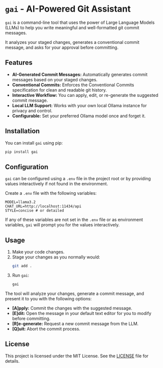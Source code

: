 # `gai` - AI-Powered Git Assistant

`gai` is a command-line tool that uses the power of Large Language Models (LLMs) to help you write meaningful and well-formatted git commit messages.

It analyzes your staged changes, generates a conventional commit message, and asks for your approval before committing.

## Features

- **AI-Generated Commit Messages:** Automatically generates commit messages based on your staged changes.
- **Conventional Commits:** Enforces the Conventional Commits specification for clean and readable git history.
- **Interactive Workflow:** You can apply, edit, or re-generate the suggested commit message.
- **Local LLM Support:** Works with your own local Ollama instance for privacy and control.
- **Configurable:** Set your preferred Ollama model once and forget it.

## Installation

You can install `gai` using pip:

```bash
pip install gai
```

## Configuration

`gai` can be configured using a `.env` file in the project root or by providing values interactively if not found in the environment.

Create a `.env` file with the following variables:

```dotenv
MODEL=llama3.2
CHAT_URL=http://localhost:11434/api
STYLE=concise # or detailed
```

If any of these variables are not set in the `.env` file or as environment variables, `gai` will prompt you for the values interactively.

## Usage

1.  Make your code changes.
2.  Stage your changes as you normally would:
    ```bash
    git add .
    ```
3.  Run `gai`:
    ```bash
    gai
    ```

The tool will analyze your changes, generate a commit message, and present it to you with the following options:

- **[A]pply:** Commit the changes with the suggested message.
- **[E]dit:** Open the message in your default text editor for you to modify before committing.
- **[R]e-generate:** Request a new commit message from the LLM.
- **[Q]uit:** Abort the commit process.

## License

This project is licensed under the MIT License. See the [LICENSE](LICENSE) file for details.
